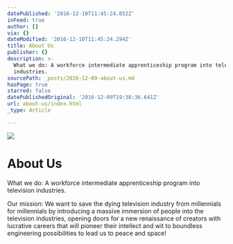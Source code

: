 ```yaml
---
datePublished: '2016-12-10T11:45:24.852Z'
inFeed: true
author: []
via: {}
dateModified: '2016-12-10T11:45:24.294Z'
title: About Us
publisher: {}
description: >-
  What we do: A workforce intermediate apprenticeship program into television
  industries.
sourcePath: _posts/2016-12-09-about-us.md
hasPage: true
starred: false
datePublishedOriginal: '2016-12-09T19:38:36.641Z'
url: about-us/index.html
_type: Article

---
```

![](https://the-grid-user-content.s3-us-west-2.amazonaws.com/1c9a85a2-b763-446a-87d1-eafefc1973fd.png)

# About Us

What we do: A workforce intermediate apprenticeship program into television industries.

Our mission: We want to save the dying television industry from millennials for millennials by introducing a massive immersion of people into the television industries, opening doors for a new renaissance of creators with lucrative careers that will pioneer their intellect and wit to boundless engineering possibilities to lead us to peace and space!